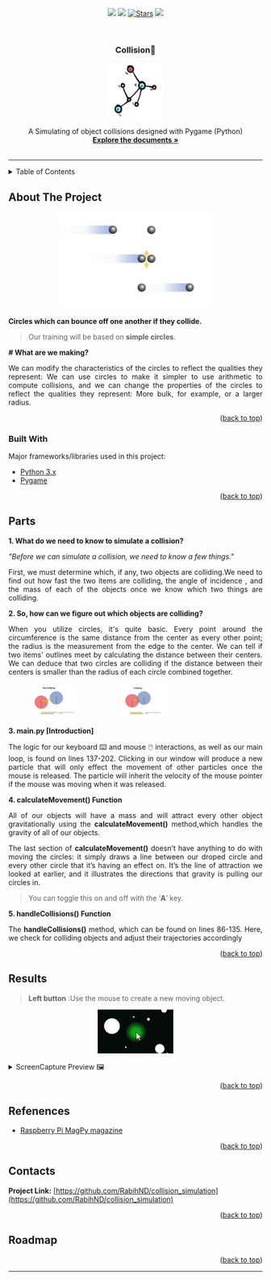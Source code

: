 <div id="top"></div>

<p align="center">
    <a href="https://github.com/RabihND/collision_simulation/graphs/contributors" alt="Contributers">
        <img src="https://img.shields.io/github/contributors/RabihND/collision_simulation?color=6fd671&logo=WhiteSource&style=for-the-badge" /></a>
    <a href="https://github.com/RabihND/collision_simulation/network/members" alt="Forks">
        <img src="https://img.shields.io/github/forks/RabihND/collision_simulation?color=cccccc&logo=Node-RED&style=for-the-badge" /></a>
    <a href="https://github.com/RabihND/collision_simulation/stargazers">
        <img src="https://img.shields.io/github/stars/RabihND/collision_simulation?color=8e6be8&logo=Ethereum&logoColor=8e6be8&style=for-the-badge" alt="Stars" /></a>
    <a alt="Visitors">
        <img src="https://api.visitorbadge.io/api/visitors?path=https%3A%2F%2Fgithub.com%2FRabihND%2FSecretMsg&label=Visitors&countColor=%23263759&style=flat-square labelStyle=upper"/></a>
    
</p>

<!-- PROJECT LOGO -->
<br />
<div align="center">

  <h3 align="center"> Collision🔮</h3>
  <p align="center"><img src="./stuff/collision.png" width="110"></p>
  <p align="center">
   A Simulating of object collisions designed with Pygame (Python)
    <br />
    <a href="https://github.com/RabihND/collision_simulation"><strong>Explore the documents »</strong></a>
    <br />
    <br />
  </p>
</div>


---

<!-- TABLE OF CONTENTS -->
<details>
  <summary>Table of Contents</summary> 
  <ol>
    <li><a href="#about-the-project">About The Project</a></li>
    <li><a href="#parts">Parts</a></li>
    <li><a href="#results">Results</a></li>
    <li><a href="#license">License</a></li>
    <li><a href="#refenences">Refenences</a></li>
    <li><a href="#contact">Contact</a></li>
    <li><a href="#roadmap">Roadmap</a></li>
  </ol>
</details>



<!-- ABOUT THE PROJECT -->
## About The Project
<p align="center"> <img  src="./stuff/Elastic_collision.png" width="300"> </p>  
<b> Circles which can bounce off one another if they collide.</b>

> Our training will be based on **simple circles**.

<b># What are we making? </b>
<p align="justify">We can modify the characteristics of the circles to reflect the qualities they represent: We can use circles to make it simpler to use arithmetic to compute collisions, and we can change the properties of the circles to reflect the qualities they represent: More bulk, for example, or a larger radius.</p>


<p align="right">(<a href="#top">back to top</a>)</p>


### Built With

Major frameworks/libraries used in this project:

* [Python 3.x](https://www.python.org/)
* [Pygame](https://www.pygame.org/news)


<p align="right">(<a href="#top">back to top</a>)</p>


<!-- PARTS -->
## Parts
**1. What do we need to know to simulate a collision?**

<i>"Before we can simulate a collision, we need to know a few things."</i> 

<p align="justify">First, we must determine which, if any, two objects are colliding.We need to find out how fast the two items are colliding, the angle of incidence , and the mass of each of the objects once we know which two things are colliding. </p>
 
**2. So, how can we figure out which objects are colliding?** 

<p align="justify">When you utilize circles, it's quite basic. Every point around the circumference is the same distance from the center as every other point; the radius is the measurement from the edge to the center. We can tell if two items' outlines meet by calculating the distance between their centers. We can deduce that two circles are colliding if the distance between their centers is smaller than the radius of each circle combined together.</p>


<div class="row"  style="display: table; text-align:center;">
  <div class="column" style="  float: left;
  width: 33.33%;
  padding: 5px;">
    <img src="./stuff/not_coll.png" alt="Snow" style="width:50%">
  </div>
  <div class="column"  style="  float: left;
  width: 33.33%;
  padding: 5px;">
    <img src="./stuff/yes_coll.png" alt="Forest" style="width:50%">
  </div>
</div> 


**3. main.py [Introduction]**

<p align="justify">The logic for our keyboard ⌨️ and mouse 🖱️ interactions, as well as our main loop, is found on lines 137-202. Clicking in our window will produce a new particle that will only effect the movement of other particles once the mouse is released. The particle will inherit the velocity of the mouse pointer if the mouse was moving when it was released.</p>

**4. calculateMovement() Function** 
<p align="justify">All of our objects will have a mass and will attract every other object gravitationally using the <b>calculateMovement()</b> method,which handles the 
gravity of all of our objects.</p>

<p align="justify">The last section of <b>calculateMovement()</b>  doesn’t have anything to do with moving the circles: it simply draws a line between our droped circle and every other circle that it’s having an effect on. It’s the line of attraction we looked at earlier, and it illustrates the directions that gravity is pulling our circles in. </p>

> You can toggle this on and off with the ‘**A**’ key.

**5. handleCollisions() Function** 
<p align="justify">The <b>handleCollisions()</b> method, which can be found on lines 86-135. Here, we check for colliding objects and adjust their trajectories accordingly</p>

<p align="right">(<a href="#top">back to top</a>)</p>

<!-- RESULTS -->
## Results

> **Left button** :Use the
mouse to create
a new moving object.
<p align="center"> <img  src="./stuff/Run.png" width="150"> </p>  
<details>
<summary>ScreenCapture Preview 🖼️</summary>
  <body>
    <p align="center"> <img src="./stuff/collision.gif" width="300"> </p>
  </body>
</details>



<p align="right">(<a href="#top">back to top</a>)</p>

<!-- REFERENCES -->
## Refenences

- [Raspberry Pi MagPy magazine](https://magpi.raspberrypi.com/)
<p align="right">(<a href="#top">back to top</a>)</p>

<!-- CONTACT -->
## Contacts

**Project Link:** [https://github.com/RabihND/collision_simulation](https://github.com/RabihND/collision_simulation)

<p align="right">(<a href="#top">back to top</a>)</p>


<!-- ROADMAP -->
## Roadmap

<p align="right">(<a href="#top">back to top</a>)</p>


---




